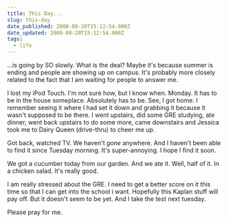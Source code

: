 ```yaml
---
title: This Day...
slug: this-day
date_published: 2008-08-20T15:12:54.000Z
date_updated: 2008-08-20T15:12:54.000Z
tags:
  - life
---
```


...is going by SO slowly. What is the deal? Maybe it's because summer is ending and people are showing up on campus. It's probably more closely related to the fact that I am waiting for people to answer me.

I lost my iPod Touch. I'm not sure how, but I know when. Monday. It has to be in the house someplace. Absolutely has to be. See, I got home. I remember seeing it where I had set it down and grabbing it because it wasn't supposed to be there. I went upstairs, did some GRE studying, ate dinner, went back upstairs to do some more, came downstairs and Jessica took me to Dairy Queen (drive-thru) to cheer me up.

Got back, watched TV. We haven't *gone* anywhere. And I haven't been able to find it since Tuesday morning. It's super-annoying. I hope I find it soon.

We got a cucumber today from our garden. And we ate it. Well, half of it. In a chicken salad. It's really good.

I am really stressed about the GRE. I need to get a better score on it this time so that I can get into the school i want. Hopefully this Kaplan stuff will pay off. But it doesn't seem to be yet. And I take the test next tuesday.

Please pray for me.
